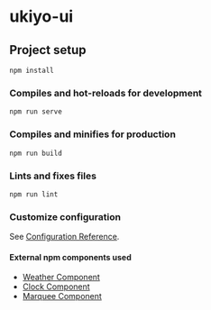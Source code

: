 # ukiyo-ui

## Project setup
```
npm install
```

### Compiles and hot-reloads for development
```
npm run serve
```

### Compiles and minifies for production
```
npm run build
```

### Lints and fixes files
```
npm run lint
```

### Customize configuration
See [Configuration Reference](https://cli.vuejs.org/config/).


#### External npm components used
* [Weather Component](https://www.npmjs.com/package/vue-weather-component)
* [Clock Component](https://github.com/eddyerburgh/vue-digital-clock)
* [Marquee Component](https://www.npmjs.com/package/vue-marquee-text-component)